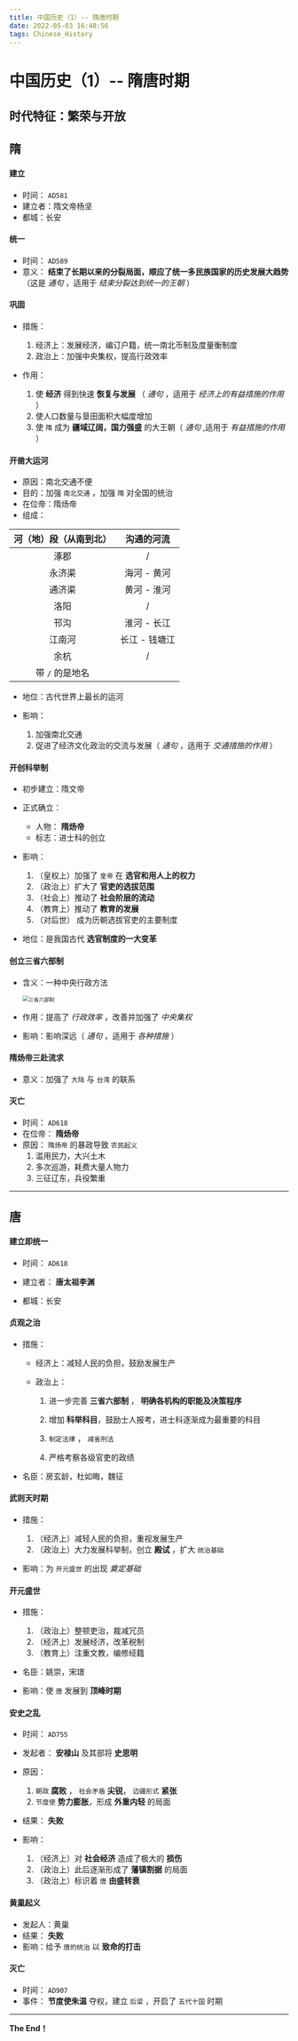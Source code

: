 ```yaml
---
title: 中国历史（1）-- 隋唐时期
date: 2022-05-03 16:48:56
tags: Chinese_History
---
```


# 中国历史（1）-- 隋唐时期

## 时代特征：繁荣与开放

## 隋

#### 建立

- 时间： `AD581` 
- 建立者：隋文帝杨坚
- 都城：长安

#### 统一

- 时间： `AD589` 
- 意义： __结束了长期以来的分裂局面，顺应了统一多民族国家的历史发展大趋势__ （这是 _通句_ ，适用于 _结束分裂达到统一的王朝_ ）

#### 巩固

- 措施：

  1. 经济上：发展经济，编订户籍，统一南北币制及度量衡制度
  2. 政治上：加强中央集权，提高行政效率

- 作用：

  1. 使 __经济__ 得到快速 __恢复与发展__ （ _通句_ ，适用于 _经济上的有益措施的作用_ ）
  2. 使人口数量与垦田面积大幅度增加
  3. 使 `隋` 成为 __疆域辽阔，国力强盛__ 的大王朝（ _通句_ ,适用于 _有益措施的作用_ ）

#### 开凿大运河

- 原因：南北交通不便
- 目的：加强 `南北交通`  ，加强 `隋` 对全国的统治
- 在位帝：隋炀帝
- 组成：

| 河（地）段（从南到北） |  沟通的河流   |
| :--------------------: | :-----------: |
|          涿郡          |       /       |
|         永济渠         |  海河 - 黄河  |
|         通济渠         |  黄河 - 淮河  |
|          洛阳          |       /       |
|          邗沟          |  淮河 - 长江  |
|         江南河         | 长江 - 钱塘江 |
|          余杭          |       /       |
|    带 `/` 的是地名     |               |

- 地位：古代世界上最长的运河
- 影响：

  1. 加强南北交通
  2. 促进了经济文化政治的交流与发展（ _通句_ ，适用于 _交通措施的作用_ ）

#### 开创科举制

- 初步建立：隋文帝
- 正式确立：
  - 人物： __隋炀帝__ 
  - 标志：进士科的创立

- 影响：
  1. （皇权上）加强了 `皇帝` 在 __选官和用人上的权力__ 
  2. （政治上）扩大了 __官吏的选拔范围__ 
  3. （社会上）推动了 __社会阶层的流动__
  4. （教育上）推动了 __教育的发展__
  5. （对后世） 成为历朝选拔官吏的主要制度

- 地位：是我国古代 __选官制度的一大变革__ 

#### 创立三省六部制

- 含义：一种中央行政方法

  <img src="https://s1.328888.xyz/2022/05/03/hfSgk.jpg" alt="三省六部制" style="zoom: 67%;" />

- 作用：提高了 *行政效率* ，改善并加强了 *中央集权* 

- 影响：影响深远（ *通句* ，适用于 *各种措施* ）

#### 隋炀帝三赴流求

- 意义：加强了  `大陆` 与 `台湾` 的联系

#### 灭亡

- 时间： `AD618` 
- 在位帝： **隋炀帝** 
- 原因： `隋炀帝` 的暴政导致 `农民起义` 
  1. 滥用民力，大兴土木
  2. 多次巡游，耗费大量人物力
  3. 三征辽东，兵役繁重



------



## 唐

#### 建立即统一

- 时间： `AD618`

- 建立者： **唐太祖李渊**
- 都城：长安

#### 贞观之治

- 措施：

  - 经济上：减轻人民的负担，鼓励发展生产

  - 政治上：

    1. 进一步完善 **三省六部制** ， **明确各机构的职能及决策程序** 

    2. 增加 **科举科目**，鼓励士人报考，进士科逐渐成为最重要的科目
    3. `制定法律` ， `减省刑法` 
    4. 严格考察各级官吏的政绩

- 名臣：房玄龄，杜如晦，魏征

#### 武则天时期

- 措施：
  1. （经济上）减轻人民的负担，重视发展生产
  2. （政治上）大力发展科举制，创立 **殿试** ，扩大 `统治基础` 

- 影响：为 `开元盛世` 的出现 *奠定基础* 

#### 开元盛世

- 措施：
  1. （政治上）整顿吏治，裁减冗员
  2. （经济上）发展经济，改革税制
  3. （教育上）注重文教，编修经籍

- 名臣：姚崇，宋璟

- 影响：使 `唐` 发展到 **顶峰时期**

#### 安史之乱

- 时间： `AD755` 

- 发起者： **安禄山** 及其部将 **史思明** 
- 原因：
  1.  `朝政` **腐败** ， `社会矛盾` **尖锐**， `边疆形式` **紧张** 
  2.  `节度使`  **势力膨胀**，形成 **外重内轻** 的局面
- 结果： **失败**
- 影响：
  1. （经济上）对 **社会经济** 造成了极大的 **损伤** 
  2. （政治上）此后逐渐形成了 **藩镇割据** 的局面
  3. （政治上）标识着 `唐` **由盛转衰** 

#### 黄巢起义

- 发起人：黄巢
- 结果： **失败**
- 影响：给予 `唐的统治` 以 **致命的打击** 

#### 灭亡

- 时间： `AD907` 
- 事件： **节度使朱温** 夺权，建立 `后梁` ，开启了 `五代十国` 时期

------

**The End！**
